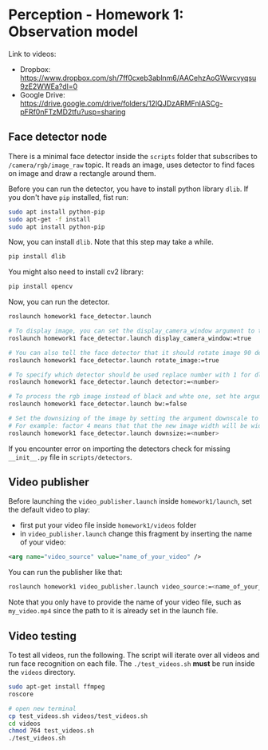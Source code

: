 # Perception - Homework 1: Observation model

Link to videos:
- Dropbox: https://www.dropbox.com/sh/7ff0cxeb3ablnm6/AACehzAoGWwcvyqsu9zE2WWEa?dl=0
- Google Drive: https://drive.google.com/drive/folders/12lQJDzARMFnIASCg-pFRf0nFTzMD2tfu?usp=sharing

## Face detector node
There is a minimal face detector inside the `scripts` folder that subscribes to `/camera/rgb/image_raw` topic. It reads an image, uses detector to find faces on image and draw a rectangle around them.

Before you can run the detector, you have to install python library `dlib`. If you don't have `pip` installed, fist run:

```bash
sudo apt install python-pip
sudo apt-get -f install
sudo apt install python-pip
```
Now, you can install `dlib`. Note that this step may take a while.

```bash
pip install dlib
```

You might also need to install cv2 library:
```bash
pip install opencv
```

Now, you can run the detector.

```bash
roslaunch homework1 face_detector.launch

# To display image, you can set the display_camera_window argument to true
roslaunch homework1 face_detector.launch display_camera_window:=true

# You can also tell the face detector that it should rotate image 90 degrees clockwise
roslaunch homework1 face_detector.launch rotate_image:=true

# To specify which detector should be used replace number with 1 for dlib, 2 for haar, 3 for hog
roslaunch homework1 face_detector.launch detector:=<number>

# To process the rgb image instead of black and whte one, set hte argument bw to false
roslaunch homework1 face_detector.launch bw:=false

# Set the downsizing of the image by setting the argument downscale to the appropriate factor.
# For example: factor 4 means that that the new image width will be width / 4
roslaunch homework1 face_detector.launch downsize:=<number>
```

If you encounter error on importing the detectors check for missing `__init__.py` file in `scripts/detectors`.

## Video publisher
Before launching the `video_publisher.launch` inside `homework1/launch`, set the default video to play:
- first put your video file inside `homework1/videos` folder
- in `video_publisher.launch` change this fragment by inserting the name of your video:

```xml
<arg name="video_source" value="name_of_your_video" />
```

You can run the publisher like that:

```bash
roslaunch homework1 video_publisher.launch video_source:=<name_of_your_video>

```

Note that you only have to provide the name of your video file, such as `my_video.mp4` since the path to it is already set in the launch file.

## Video testing
To test all videos, run the following. The script will iterate over all videos and run face recognition on each file. The `./test_videos.sh` **must** be run inside the `videos` directory.

```bash
sudo apt-get install ffmpeg
roscore

# open new terminal
cp test_videos.sh videos/test_videos.sh
cd videos
chmod 764 test_videos.sh
./test_videos.sh
```
